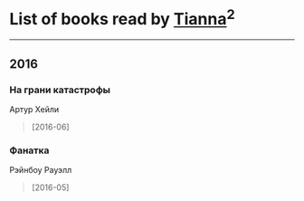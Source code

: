 # List of books read by [Tianna](https://plus.google.com/108107916628702171952)<sup>2</sup>
---

## 2016

### На грани катастрофы
Артур Хейли
> [2016-06] 


### Фанатка
Рэйнбоу Рауэлл
> [2016-05] 




